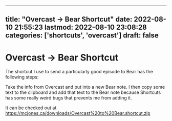 
---
title: "Overcast -> Bear Shortcut"
date: 2022-08-10 21:55:23
lastmod: 2022-08-10 23:08:28
categories: ['shortcuts', 'overcast']
draft: false
---


# Overcast -> Bear Shortcut
The shortcut I use to send a particularly good episode to Bear has the following steps:

Take the info from Overcast and put into a new Bear note. I then copy some text to the clipboard and add that text to the Bear note because Shortcuts has some really weird bugs that prevents me from adding it.

It can be checked out at https://mcjones.ca/downloads/Overcast%20to%20Bear.shortcut.zip

<!-- #public #shortcuts #overcast -->

<!-- {BearID:577C2F56-FD9F-41CC-A36C-4F883323D703-51307-00002380DF702979} -->
